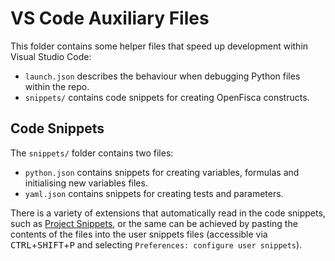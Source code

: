 # VS Code Auxiliary Files

This folder contains some helper files that speed up development within Visual Studio Code:

- ```launch.json``` describes the behaviour when debugging Python files within the repo.
- ```snippets/``` contains code snippets for creating OpenFisca constructs.

## Code Snippets

The ```snippets/``` folder contains two files:

- ```python.json``` contains snippets for creating variables, formulas and initialising new variables files.
- ```yaml.json``` contains snippets for creating tests and parameters.

There is a variety of extensions that automatically read in the code snippets, such as [Project Snippets](https://marketplace.visualstudio.com/items?itemName=rebornix.project-snippets), or the same can be achieved by pasting the contents of the files into the user snippets files (accessible via <kbd>CTRL</kbd>+<kbd>SHIFT</kbd>+<kbd>P</kbd> and selecting ```Preferences: configure user snippets```).